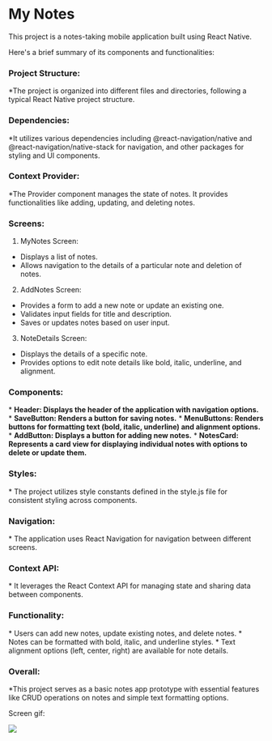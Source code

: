 # My Notes

<p>This project is a notes-taking mobile application built using React Native.</p>

<p> Here's a brief summary of its components and functionalities:</p>

<h3>Project Structure:</h3>
*The project is organized into different files and directories, following a typical React Native project structure.

<h3>Dependencies:</h3>
*It utilizes various dependencies including @react-navigation/native and @react-navigation/native-stack for navigation, and other packages for styling and UI components.

<h3>Context Provider:</h3>
*The Provider component manages the state of notes. It provides functionalities like adding, updating, and deleting notes.

<h3>Screens:</h3>

1. MyNotes Screen:
- Displays a list of notes.
- Allows navigation to the details of a particular note and deletion of notes.

2. AddNotes Screen:
- Provides a form to add a new note or update an existing one.
- Validates input fields for title and description.
- Saves or updates notes based on user input.

3. NoteDetails Screen:
- Displays the details of a specific note.
- Provides options to edit note details like bold, italic, underline, and alignment.

<h3>Components:</h3>
* <b>Header: Displays the header of the application with navigation options.</b>
* <b>SaveButton: Renders a button for saving notes.</b>
* <b>MenuButtons: Renders buttons for formatting text (bold, italic, underline) and alignment options.</b>
* <b>AddButton: Displays a button for adding new notes.</b>
* <b>NotesCard: Represents a card view for displaying individual notes with options to delete or update them.</b>

<h3>Styles:</h3>
* The project utilizes style constants defined in the style.js file for consistent styling across components.

<h3>Navigation:</h3>
* The application uses React Navigation for navigation between different screens.

<h3>Context API:</h3>
* It leverages the React Context API for managing state and sharing data between components.

<h3>Functionality:</h3>
* Users can add new notes, update existing notes, and delete notes.
* Notes can be formatted with bold, italic, and underline styles.
* Text alignment options (left, center, right) are available for note details.

<h3>Overall:</h3>
*This project serves as a basic notes app prototype with essential features like CRUD operations on notes and simple text formatting options.

Screen gif:

![](notes-screen.gif)